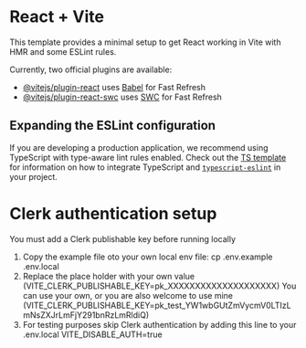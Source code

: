 # React + Vite

This template provides a minimal setup to get React working in Vite with HMR and some ESLint rules.

Currently, two official plugins are available:

- [@vitejs/plugin-react](https://github.com/vitejs/vite-plugin-react/blob/main/packages/plugin-react) uses [Babel](https://babeljs.io/) for Fast Refresh
- [@vitejs/plugin-react-swc](https://github.com/vitejs/vite-plugin-react/blob/main/packages/plugin-react-swc) uses [SWC](https://swc.rs/) for Fast Refresh

## Expanding the ESLint configuration

If you are developing a production application, we recommend using TypeScript with type-aware lint rules enabled. Check out the [TS template](https://github.com/vitejs/vite/tree/main/packages/create-vite/template-react-ts) for information on how to integrate TypeScript and [`typescript-eslint`](https://typescript-eslint.io) in your project.


# Clerk authentication setup
You must add a Clerk publishable key before running locally
1) Copy the example file oto your own local env file:
cp .env.example .env.local
2) Replace the place holder with your own value (VITE_CLERK_PUBLISHABLE_KEY=pk_XXXXXXXXXXXXXXXXXXXX)
You can use your own, or you are also welcome to use mine (VITE_CLERK_PUBLISHABLE_KEY=pk_test_YW1wbGUtZmVycmV0LTIzLmNsZXJrLmFjY291bnRzLmRldiQ)
3) For testing purposes skip Clerk authentication by adding this line to your .env.local VITE_DISABLE_AUTH=true